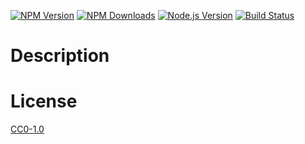 <!-- Markdown Docs: -->
<!-- https://guides.github.com/features/mastering-markdown/#GitHub-flavored-markdown -->
<!-- https://daringfireball.net/projects/markdown/basics -->
<!-- https://daringfireball.net/projects/markdown/syntax -->

[![NPM Version][npm-image]][npm-url]
[![NPM Downloads][downloads-image]][downloads-url]
[![Node.js Version][node-version-image]][node-version-url]
[![Build Status][github-actions-badge]][github-actions-url]

# Description

# License

[CC0-1.0](LICENSE)

[npm-image]: https://img.shields.io/npm/v/@flemist/ipc-promise.svg
[npm-url]: https://npmjs.org/package/@flemist/ipc-promise
[node-version-image]: https://img.shields.io/node/v/@flemist/ipc-promise.svg
[node-version-url]: https://nodejs.org/en/download/
[github-actions-badge]: https://github.com/NikolayMakhonin/ipc-promise/actions/workflows/build.yml/badge.svg
[github-actions-url]: https://github.com/NikolayMakhonin/ipc-promise/actions
[downloads-image]: https://img.shields.io/npm/dm/@flemist/ipc-promise.svg
[downloads-url]: https://npmjs.org/package/@flemist/ipc-promise
[npm-url]: https://npmjs.org/package/@flemist/ipc-promise
